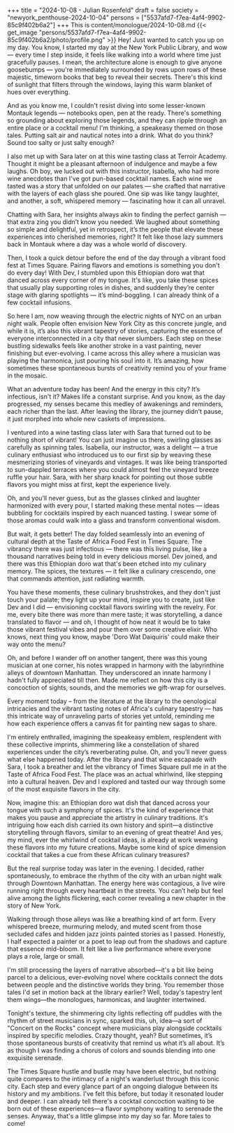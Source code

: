 +++
title = "2024-10-08 - Julian Rosenfeld"
draft = false
society = "newyork_penthouse-2024-10-04"
persons = ["5537afd7-f7ea-4af4-9902-85c9f402b6a2"]
+++
This is content/monologue/2024-10-08.md
{{< get_image "persons/5537afd7-f7ea-4af4-9902-85c9f402b6a2/photo/profile.png" >}}
Hey! Just wanted to catch you up on my day.
You know, I started my day at the New York Public Library, and wow — every time I step inside, it feels like walking into a world where time just gracefully pauses. I mean, the architecture alone is enough to give anyone goosebumps — you're immediately surrounded by rows upon rows of these majestic, timeworn books that beg to reveal their secrets. There's this kind of sunlight that filters through the windows, laying this warm blanket of hues over everything. 

And as you know me, I couldn't resist diving into some lesser-known Montauk legends — notebooks open, pen at the ready. There's something so grounding about exploring those legends, and they can ripple through an entire place or a cocktail menu! I'm thinking, a speakeasy themed on those tales. Putting salt air and nautical notes into a drink. What do you think? Sound too salty or just salty enough? 

I also met up with Sara later on at this wine tasting class at Terroir Academy. Thought it might be a pleasant afternoon of indulgence and maybe a few laughs. Oh boy, we lucked out with this instructor, Isabella, who had more wine anecdotes than I've got pun-based cocktail names. Each wine we tasted was a story that unfolded on our palates — she crafted that narrative with the layers of each glass she poured. One sip was like tangy laughter, and another, a soft, whispered memory — fascinating how it can all unravel.

Chatting with Sara, her insights always akin to finding the perfect garnish — that extra zing you didn’t know you needed. We laughed about something so simple and delightful, yet in retrospect, it’s the people that elevate these experiences into cherished memories, right? It felt like those lazy summers back in Montauk where a day was a whole world of discovery.

Then, I took a quick detour before the end of the day through a vibrant food fest at Times Square. Pairing flavors and emotions is something you don't do every day! With Dev, I stumbled upon this Ethiopian doro wat that danced across every corner of my tongue. It's like, you take these spices that usually play supporting roles in dishes, and suddenly they’re center stage with glaring spotlights — it’s mind-boggling. I can already think of a few cocktail infusions. 

So here I am, now weaving through the electric nights of NYC on an urban night walk. People often envision New York City as this concrete jungle, and while it is, it’s also this vibrant tapestry of stories, capturing the essence of everyone interconnected in a city that never slumbers. Each step on these bustling sidewalks feels like another stroke in a vast painting, never finishing but ever-evolving. I came across this alley where a musician was playing the harmonica, just pouring his soul into it. It’s amazing, how sometimes these spontaneous bursts of creativity remind you of your frame in the mosaic.

What an adventure today has been! And the energy in this city? It’s infectious, isn't it? Makes life a constant surprise.
 And you know, as the day progressed, my senses became this medley of awakenings and reminders, each richer than the last. After leaving the library, the journey didn't pause, it just morphed into whole new caskets of impressions. 

I ventured into a wine tasting class later with Sara that turned out to be nothing short of vibrant! You can just imagine us there, swirling glasses as carefully as spinning tales. Isabella, our instructor, was a delight — a true culinary enthusiast who introduced us to our first sip by weaving these mesmerizing stories of vineyards and vintages. It was like being transported to sun-dappled terraces where you could almost feel the vineyard breeze ruffle your hair. Sara, with her sharp knack for pointing out those subtle flavors you might miss at first, kept the experience lively. 

Oh, and you’ll never guess, but as the glasses clinked and laughter harmonized with every pour, I started making these mental notes — ideas bubbling for cocktails inspired by each nuanced tasting. I swear some of those aromas could walk into a glass and transform conventional wisdom.

But wait, it gets better! The day folded seamlessly into an evening of cultural depth at the Taste of Africa Food Fest in Times Square. The vibrancy there was just infectious — there was this living pulse, like a thousand narratives being told in every delicious morsel. Dev joined, and there was this Ethiopian doro wat that's been etched into my culinary memory. The spices, the textures — it felt like a culinary crescendo, one that commands attention, just radiating warmth.

You have these moments, these culinary brushstrokes, and they don't just touch your palate; they light up your mind, inspire you to create, just like Dev and I did — envisioning cocktail flavors swirling with the revelry. For me, every bite there was more than mere taste; it was storytelling, a dance translated to flavor — and oh, I thought of how neat it would be to take those vibrant festival vibes and pour them over some creative elixir. Who knows, next thing you know, maybe 'Doro Wat Daiquiris' could make their way onto the menu?

Oh, and before I wander off on another tangent, there was this young musician at one corner, his notes wrapped in harmony with the labyrinthine alleys of downtown Manhattan. They underscored an innate harmony I hadn't fully appreciated till then. Made me reflect on how this city is a concoction of sights, sounds, and the memories we gift-wrap for ourselves.

Every moment today – from the literature at the library to the oenological intricacies and the vibrant tasting notes of Africa's culinary tapestry — has this intricate way of unraveling parts of stories yet untold, reminding me how each experience offers a canvas fit for painting new sagas to share. 

I'm entirely enthralled, imagining the speakeasy emblem, resplendent with these collective imprints, shimmering like a constellation of shared experiences under the city’s reverberating pulse.
Oh, and you’ll never guess what else happened today. After the library and that wine escapade with Sara, I took a breather and let the vibrancy of Times Square pull me in at the Taste of Africa Food Fest. The place was an actual whirlwind, like stepping into a cultural heaven. Dev and I explored and tasted our way through some of the most exquisite flavors in the city.

Now, imagine this: an Ethiopian doro wat dish that danced across your tongue with such a symphony of spices. It's the kind of experience that makes you pause and appreciate the artistry in culinary traditions. It's intriguing how each dish carried its own history and spirit—a distinctive storytelling through flavors, similar to an evening of great theatre! And yes, my mind, ever the whirlwind of cocktail ideas, is already at work weaving these flavors into my future creations. Maybe some kind of spice dimension cocktail that takes a cue from these African culinary treasures?

But the real surprise today was later in the evening. I decided, rather spontaneously, to embrace the rhythm of the city with an urban night walk through Downtown Manhattan. The energy here was contagious, a live wire running right through every heartbeat in the streets. You can’t help but feel alive among the lights flickering, each corner revealing a new chapter in the story of New York.

Walking through those alleys was like a breathing kind of art form. Every whispered breeze, murmuring melody, and muted scent from those secluded cafes and hidden jazz joints painted stories as I passed. Honestly, I half expected a painter or a poet to leap out from the shadows and capture that essence mid-bloom. It felt like a live performance where everyone plays a role, large or small.

I'm still processing the layers of narrative absorbed—it's a bit like being parcel to a delicious, ever-evolving novel where cocktails connect the dots between people and the distinctive worlds they bring. You remember those tales I'd set in motion back at the library earlier? Well, today's tapestry lent them wings—the monologues, harmonicas, and laughter intertwined.

Tonight's texture, the shimmering city lights reflecting off puddles with the rhythm of street musicians in sync, sparked this, uh, idea—a sort of "Concert on the Rocks" concept where musicians play alongside cocktails inspired by specific melodies. Crazy thought, yeah? But sometimes, it’s those spontaneous bursts of creativity that remind us what it’s all about. It’s as though I was finding a chorus of colors and sounds blending into one exquisite serenade.

The Times Square hustle and bustle may have been electric, but nothing quite compares to the intimacy of a night's wanderlust through this iconic city. Each step and every glance part of an ongoing dialogue between its history and my ambitions. I've felt this before, but today it resonated louder and deeper. I can already tell there's a cocktail concoction waiting to be born out of these experiences—a flavor symphony waiting to serenade the senses.
Anyway, that's a little glimpse into my day so far. More tales to come!
